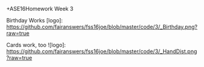 +ASE16Homework Week 3

Birthday Works
[logo]:  https://github.com/fairanswers/fss16joe/blob/master/code/3/_Birthday.png?raw=true

Cards work, too
![logo]: https://github.com/fairanswers/fss16joe/blob/master/code/3/_HandDist.png?raw=true


